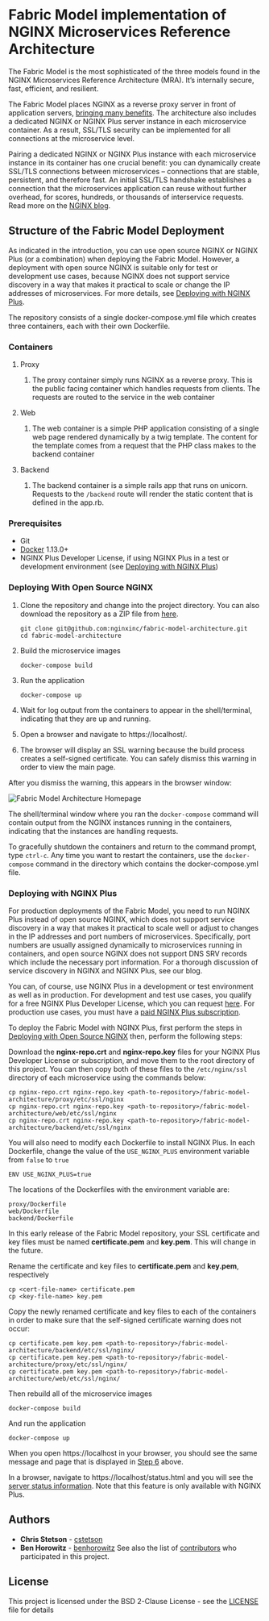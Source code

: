 # Fabric Model implementation of NGINX Microservices Reference Architecture

The Fabric Model is the most sophisticated of the three models found in the NGINX Microservices Reference Architecture (MRA). It’s internally secure, fast, efficient, and resilient.

The Fabric Model places NGINX as a reverse proxy server in front of application servers, [bringing many benefits](https://www.nginx.com/blog/microservices-reference-architecture-nginx-fabric-model/). The architecture also includes a dedicated NGINX or NGINX Plus server instance in each microservice container. As a result, SSL/TLS security can be implemented for all connections at the microservice level.

Pairing a dedicated NGINX or NGINX Plus instance with each microservice instance in its container has one crucial benefit: you can dynamically create SSL/TLS connections between microservices – connections that are stable, persistent, and therefore fast. An initial SSL/TLS handshake establishes a connection that the microservices application can reuse without further overhead, for scores, hundreds, or thousands of interservice requests.
Read more on the [NGINX blog](https://www.nginx.com/blog/microservices-reference-architecture-nginx-fabric-model/).

## Structure of the Fabric Model Deployment

As indicated in the introduction, you can use open source NGINX or NGINX Plus (or a combination) when deploying the Fabric Model. However, a deployment with open source NGINX is suitable only for test or development use cases, because NGINX does not support service discovery in a way that makes it practical to scale or change the IP addresses of microservices. For more details, see [Deploying with NGINX Plus](#deploying-with-nginx-plus).

The repository consists of a single docker-compose.yml file which creates three containers, each with their own Dockerfile.

### Containers

1. Proxy
    1. The proxy container simply runs NGINX as a reverse proxy. This is the public facing container which handles requests from clients. The requests are routed to the service in the web container

1. Web
    1. The web container is a simple PHP application consisting of a single web page rendered dynamically by a twig template. The content for the template comes from a request that the PHP class makes to the backend container

1. Backend
    1. The backend container is a simple rails app that runs on unicorn. Requests to the ```/backend``` route will render the static content that is defined in the app.rb.

### Prerequisites

* Git
* [Docker](https://www.docker.com/community-edition) 1.13.0+
* NGINX Plus Developer License, if using NGINX Plus in a test or development environment (see [Deploying with NGINX
   Plus](https://github.com/nginxinc/fabric-model-architecture/#deploying-with-nginx-plus))

### <a href="#" id="deploying-with-nginx"></a>Deploying With Open Source NGINX

1. Clone the repository and change into the project directory. You can also download the repository as a ZIP file from [here](https://github.com/nginxinc/fabric-model-architecture/archive/master.zip).

   ```
   git clone git@github.com:nginxinc/fabric-model-architecture.git
   cd fabric-model-architecture
   ```
2. Build the microservice images
   ```
   docker-compose build
   ```
3. Run the application
   ```
   docker-compose up
   ```
4. Wait for log output from the containers to appear in the shell/terminal, indicating that they are up and running.
5. Open a browser and navigate to https://localhost/.
6. The browser will display an SSL warning because the build process creates a self-signed certificate. You can safely dismiss this warning in order to view the main page.

After you dismiss the warning, this appears in the browser window:

![Fabric Model Architecture Homepage](https://github.com/nginxinc/fabric-model-architecture/blob/master/fabric_model_home.png "Fabric Model Home Page")

The shell/terminal window where you ran the ```docker-compose``` command will contain output from the NGINX instances running in the containers, indicating that the instances are handling requests.

To gracefully shutdown the containers and return to the command prompt, type ```ctrl-c```.
Any time you want to restart the containers, use the ```docker-compose``` command in the directory which contains the docker-compose.yml file.

### <a href="#" id="deploying-with-nginx-plus"></a>Deploying with NGINX Plus

For production deployments of the Fabric Model, you need to run NGINX Plus instead of open source NGINX, which does not support service discovery in a way that makes it practical to scale well or adjust to changes in the IP addresses and port numbers of microservices. Specifically, port numbers are usually assigned dynamically to microservices running in containers, and open source NGINX does not support DNS SRV records which include the necessary port information. For a thorough discussion of service discovery in NGINX and NGINX Plus, see our blog.

You can, of course, use NGINX Plus in a development or test environment as well as in production. For development and test use cases, you qualify for a free NGINX Plus Developer License, which you can request [here](https://www.nginx.com/developer-license/). For production use cases, you must have a [paid NGINX Plus subscription](https://www.nginx.com/products/pricing/).

To deploy the Fabric Model with NGINX Plus, first perform the steps in [Deploying with Open Source NGINX](https://github.com/nginxinc/fabric-model-architecture/#deploying-with-nginx-plus) then, perform the following steps:

Download the **nginx-repo.crt** and **nginx-repo.key** files for your NGINX Plus Developer License or subscription, and move them to the root directory of this project. You can then copy both of these files to the `/etc/nginx/ssl` directory of each microservice using the commands below:
```
cp nginx-repo.crt nginx-repo.key <path-to-repository>/fabric-model-architecture/proxy/etc/ssl/nginx
cp nginx-repo.crt nginx-repo.key <path-to-repository>/fabric-model-architecture/web/etc/ssl/nginx
cp nginx-repo.crt nginx-repo.key <path-to-repository>/fabric-model-architecture/backend/etc/ssl/nginx
```
You will also need to modify each Dockerfile to install NGINX Plus. In each Dockerfile, change the value of the `USE_NGINX_PLUS` environment variable from `false` to `true`
```
ENV USE_NGINX_PLUS=true
```
The locations of the Dockerfiles with the environment variable are:
```
proxy/Dockerfile
web/Dockerfile
backend/Dockerfile
```
In this early release of the Fabric Model repository, your SSL certificate and key files must be named **certificate.pem** and **key.pem**. This will change in the future. 

Rename the certificate and key files to **certificate.pem** and **key.pem**, respectively
```
cp <cert-file-name> certificate.pem
cp <key-file-name> key.pem

```
Copy the newly renamed certificate and key files to each of the containers in order to make sure that the self-signed certificate warning does not occur:
```
cp certificate.pem key.pem <path-to-repository>/fabric-model-architecture/backend/etc/ssl/nginx/
cp certificate.pem key.pem <path-to-repository>/fabric-model-architecture/proxy/etc/ssl/nginx/
cp certificate.pem key.pem <path-to-repository>/fabric-model-architecture/web/etc/ssl/nginx/
```
Then rebuild all of the microservice images
```
docker-compose build
```
And run the application
```
docker-compose up
```
When you open https://localhost in your browser, you should see the same message and page that is displayed in [Step 6](#step-six) above.

In a browser, navigate to https://localhost/status.html and you will see the [server status information](https://www.nginx.com/products/live-activity-monitoring/). Note that this feature is only available with NGINX Plus.

## Authors
* **Chris Stetson** - [cstetson](https://github.com/cstetson)
* **Ben Horowitz** - [benhorowitz](https://github.com/benhorowitz)
See also the list of [contributors](https://github.com/nginxinc/fabric-model-architecture/contributors) who participated in this project.
## License
This project is licensed under the BSD 2-Clause License - see the [LICENSE](LICENSE) file for details
